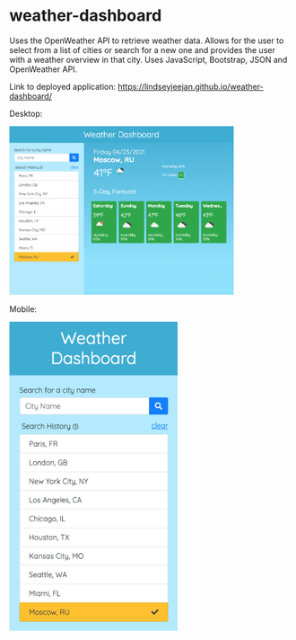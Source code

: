 # weather-dashboard
Uses the OpenWeather API to retrieve weather data. Allows for the user to select from a list of cities or search for a new one and provides the user with a weather overview in that city. Uses JavaScript, Bootstrap, JSON and OpenWeather API.

Link to deployed application:
https://lindseyjeejan.github.io/weather-dashboard/

Desktop:

<img src="assets/images/desktop.png" width="400">

Mobile:

<img src="assets/images/mobile.png" width="300">

